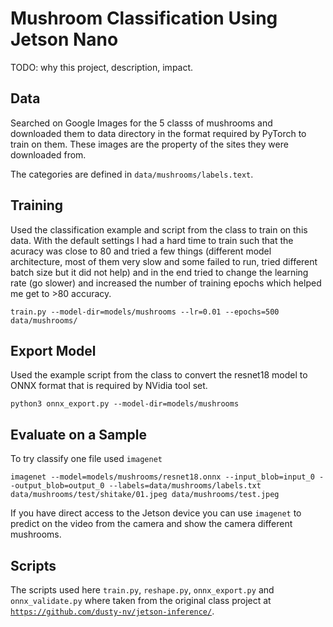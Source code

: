 # Mushroom Classification Using Jetson Nano

TODO: why this project, description, impact.

## Data
Searched on Google Images for the 5 classs of mushrooms and downloaded them to data directory
in the format required by PyTorch to train on them. These images are the property of the
sites they were downloaded from.

The categories are defined in `data/mushrooms/labels.text`.

## Training 
Used the classification example and script from the class to train on this data.
With the default settings I had a hard time to train such that the acuracy was close to 80
and tried a few things (different model architecture, most of them very slow and some 
failed to run, tried different batch size but it did not help) and in the end tried
to change the learning rate (go slower) and increased the number of training epochs
which helped me get to >80 accuracy.

`train.py --model-dir=models/mushrooms --lr=0.01 --epochs=500 data/mushrooms/`

## Export Model
Used the example script from the class to convert the resnet18 model to ONNX format
that is required by NVidia tool set.

`python3 onnx_export.py --model-dir=models/mushrooms`

## Evaluate on a Sample
To try classify one file used `imagenet`

`imagenet --model=models/mushrooms/resnet18.onnx --input_blob=input_0 --output_blob=output_0 --labels=data/mushrooms/labels.txt data/mushrooms/test/shitake/01.jpeg data/mushrooms/test.jpeg`

If you have direct access to the Jetson device you can use `imagenet` to predict on the video 
from the camera and show the camera different mushrooms.

## Scripts
The scripts used here `train.py`, `reshape.py`, `onnx_export.py` and `onnx_validate.py` where taken
from the original class project at [`https://github.com/dusty-nv/jetson-inference/`](https://github.com/dusty-nv/jetson-inference/).